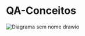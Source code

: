 # QA-Conceitos
![Diagrama sem nome drawio](https://github.com/user-attachments/assets/bac7ad49-fa3b-4076-ab2c-d18b0905afe8)
